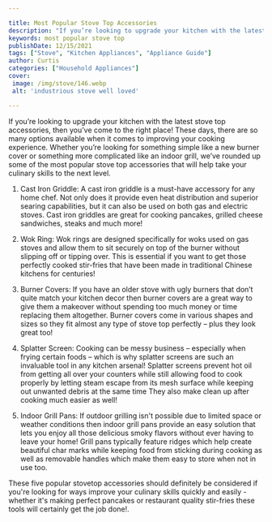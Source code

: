 ```yaml
---

title: Most Popular Stove Top Accessories
description: "If you’re looking to upgrade your kitchen with the latest stove top accessories, then you’ve come to the right place! These days, ...get more detail"
keywords: most popular stove top
publishDate: 12/15/2021
tags: ["Stove", "Kitchen Appliances", "Appliance Guide"]
author: Curtis
categories: ["Household Appliances"]
cover: 
 image: /img/stove/146.webp
 alt: 'industrious stove well loved'

---
```


If you’re looking to upgrade your kitchen with the latest stove top accessories, then you’ve come to the right place! These days, there are so many options available when it comes to improving your cooking experience. Whether you’re looking for something simple like a new burner cover or something more complicated like an indoor grill, we’ve rounded up some of the most popular stove top accessories that will help take your culinary skills to the next level.

1. Cast Iron Griddle: A cast iron griddle is a must-have accessory for any home chef. Not only does it provide even heat distribution and superior searing capabilities, but it can also be used on both gas and electric stoves. Cast iron griddles are great for cooking pancakes, grilled cheese sandwiches, steaks and much more!

2. Wok Ring: Wok rings are designed specifically for woks used on gas stoves and allow them to sit securely on top of the burner without slipping off or tipping over. This is essential if you want to get those perfectly cooked stir-fries that have been made in traditional Chinese kitchens for centuries!

3. Burner Covers: If you have an older stove with ugly burners that don’t quite match your kitchen decor then burner covers are a great way to give them a makeover without spending too much money or time replacing them altogether. Burner covers come in various shapes and sizes so they fit almost any type of stove top perfectly – plus they look great too! 

4. Splatter Screen: Cooking can be messy business – especially when frying certain foods – which is why splatter screens are such an invaluable tool in any kitchen arsenal! Splatter screens prevent hot oil from getting all over your counters while still allowing food to cook properly by letting steam escape from its mesh surface while keeping out unwanted debris at the same time They also make clean up after cooking much easier as well! 

5. Indoor Grill Pans: If outdoor grilling isn't possible due to limited space or weather conditions then indoor grill pans provide an easy solution that lets you enjoy all those delicious smoky flavors without ever having to leave your home! Grill pans typically feature ridges which help create beautiful char marks while keeping food from sticking during cooking as well as removable handles which make them easy to store when not in use too. 

These five popular stovetop accessories should definitely be considered if you're looking for ways improve your culinary skills quickly and easily - whether it's making perfect pancakes or restaurant quality stir-fries these tools will certainly get the job done!.
